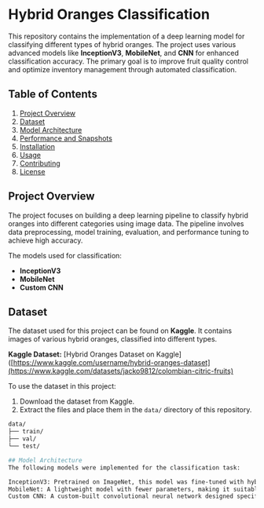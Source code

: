 # Hybrid Oranges Classification

This repository contains the implementation of a deep learning model for classifying different types of hybrid oranges. The project uses various advanced models like **InceptionV3**, **MobileNet**, and **CNN** for enhanced classification accuracy. The primary goal is to improve fruit quality control and optimize inventory management through automated classification.

## Table of Contents
1. [Project Overview](#project-overview)
2. [Dataset](#dataset)
3. [Model Architecture](#model-architecture)
4. [Performance and Snapshots](#performance-and-snapshots)
5. [Installation](#installation)
6. [Usage](#usage)
7. [Contributing](#contributing)
8. [License](#license)

## Project Overview
The project focuses on building a deep learning pipeline to classify hybrid oranges into different categories using image data. The pipeline involves data preprocessing, model training, evaluation, and performance tuning to achieve high accuracy.

The models used for classification:
- **InceptionV3**
- **MobileNet**
- **Custom CNN**

## Dataset
The dataset used for this project can be found on **Kaggle**. It contains images of various hybrid oranges, classified into different types.

**Kaggle Dataset:** [Hybrid Oranges Dataset on Kaggle]([https://www.kaggle.com/username/hybrid-oranges-dataset](https://www.kaggle.com/datasets/jacko9812/colombian-citric-fruits)

To use the dataset in this project:
1. Download the dataset from Kaggle.
2. Extract the files and place them in the `data/` directory of this repository.

```bash
data/
├── train/
├── val/
└── test/

## Model Architecture
The following models were implemented for the classification task:

InceptionV3: Pretrained on ImageNet, this model was fine-tuned with hybrid orange data for improved accuracy.
MobileNet: A lightweight model with fewer parameters, making it suitable for mobile applications.
Custom CNN: A custom-built convolutional neural network designed specifically for this classification task.

